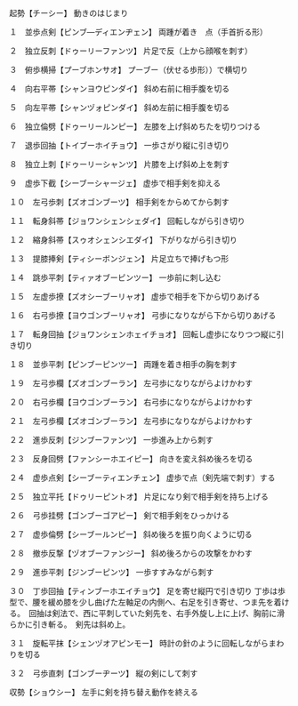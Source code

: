 起勢【チーシー】
動きのはじまり

１　並歩点剣【ピンブ―ディエンヂェン】
両踵が着き　点（手首折る形）

２　独立反刺【ドゥーリーファンツ】
片足で反（上から顔喉を刺す）

３　俯歩横掃【プーブホンサオ】
プーブー（伏せる歩形））で横切り

４　向右平帯【シャンヨウピンダイ】
斜め右前に相手腹を切る

５　向左平帯【シャンヅォピンダイ】
斜め左前に相手腹を切る

６　独立倫劈【ドゥーリールンピー】
左膝を上げ斜めちたを切りつける

７　退歩回抽【トイブーホイチョウ】
一歩さがり縦に引き切り

８　独立上刺【ドゥーリーシャンツ】
片膝を上げ斜め上を刺す

９　虚歩下截【シーブーシャージェ】
虚歩で相手剣を抑える

１０　左弓歩刺【ズオゴンブーツ】
相手剣をからめてから刺す

１１　転身斜帯【ジョワンシェンシェダイ】
回転しながら引き切り

１２　縮身斜帯【スゥオシェンシエダイ】
下がりながら引き切り

１３　提膝捧剣【ティシーボンジェン】
片足立ちで捧げもつ形

１４　跳歩平刺【ティァオブーピンツー】
一歩前に刺し込む

１５　左虚歩撩【ズオシーブーリャオ】
虚歩で相手を下から切りあげる

１６　右弓歩撩【ヨウゴンブーリャオ】
弓歩になりながら下から切りあげる

１７　転身回抽【ジョワンシェンホェイチョオ】
回転し虚歩になりつつ縦に引き切り

１８　並歩平刺【ピンブーピンツー】
両踵を着き相手の胸を刺す

１９　左弓歩欄【ズオゴンブーラン】
左弓歩になりながらよけかわす

２０　右弓歩欄【ヨウゴンブーラン】
右弓歩になりながらよけかわす

２１　左弓歩欄【ズオゴンブーラン】
左弓歩になりながらよけかわす

２２　進歩反刺【ジンブーファンツ】
一歩進み上から刺す

２３　反身回劈【ファンシーホエイピー】
向きを変え斜め後ろを切る

２４　虚歩点剣【シーブーティエンチェン】
虚歩で点（剣先端で刺す）する

２５　独立平托【ドゥリーピントオ】
片足になり剣で相手剣を持ち上げる

２６　弓歩挂劈【ゴンブーゴアピー】
剣で相手剣をひっかける

２７　虚歩倫劈【シーブールンピー】
斜め後ろを振り向くように切る

２８　撤歩反撃【ヅオブーファンジー】
斜め後ろからの攻撃をかわす

２９　進歩平刺【ジンブーピンツ】
一歩すすみながら刺す

３０　丁歩回抽【ティンブーホエイチョウ】
足を寄せ縦円で引き切り
丁歩は歩型で、腰を緩め膝を少し曲げた左軸足の内側へ、右足を引き寄せ、つま先を着ける。　回抽は剣法で、西に平刺していた剣先を、右手外旋し上に上げ、胸前に滑らかに引き斬る。　剣先は斜め上。

３１　旋転平抹【シェンヅオアピンモー】
時計の針のように回転しながらまわりを切る

３２　弓歩直刺【ゴンブーヂーツ】
縦の剣にして刺す

収勢【ショウシー】
左手に剣を持ち替え動作を終える
